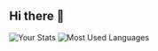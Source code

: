 ## Hi there 👋
![Your Stats](https://github-readme-stats.vercel.app/api?username=Phong74R5&show_icons=true&theme=radical)
![Most Used Languages](https://github-readme-stats.vercel.app/api/top-langs/?username=Phong74R5&layout=compact&theme=radical)
<!--
**Phong74R5/Phong74R5** is a ✨ _special_ ✨ repository because its `README.md` (this file) appears on your GitHub profile.

Here are some ideas to get you started:

- 🔭 I’m currently working on ...
- 🌱 I’m currently learning ...
- 👯 I’m looking to collaborate on ...
- 🤔 I’m looking for help with ...
- 💬 Ask me about ...
- 📫 How to reach me: ...
- 😄 Pronouns: ...
- ⚡ Fun fact: ...
-->
